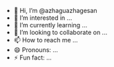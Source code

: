 - 👋 Hi, I’m @azhaguazhagesan
- 👀 I’m interested in ...
- 🌱 I’m currently learning ...
- 💞️ I’m looking to collaborate on ...
- 📫 How to reach me ...
- 😄 Pronouns: ...
- ⚡ Fun fact: ...

<!---
azhaguazhagesan/azhaguazhagesan is a ✨ special ✨ repository because its `README.md` (this file) appears on your GitHub profile.
You can click the Preview link to take a look at your changes.
--->
